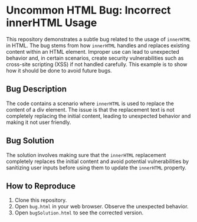 # Uncommon HTML Bug: Incorrect innerHTML Usage

This repository demonstrates a subtle bug related to the usage of `innerHTML` in HTML.  The bug stems from how `innerHTML` handles and replaces existing content within an HTML element.  Improper use can lead to unexpected behavior and, in certain scenarios, create security vulnerabilities such as cross-site scripting (XSS) if not handled carefully.  This example is to show how it should be done to avoid future bugs.

## Bug Description

The code contains a scenario where `innerHTML` is used to replace the content of a div element. The issue is that the replacement text is not completely replacing the initial content, leading to unexpected behavior and making it not user friendly.

## Bug Solution

The solution involves making sure that the `innerHTML` replacement completely replaces the initial content and avoid potential vulnerabilities by sanitizing user inputs before using them to update the `innerHTML` property.

## How to Reproduce

1. Clone this repository.
2. Open `bug.html` in your web browser. Observe the unexpected behavior.
3. Open `bugSolution.html` to see the corrected version. 